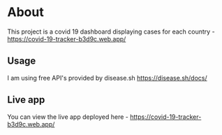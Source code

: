 # About

This project is a covid 19 dashboard displaying cases for each country - https://covid-19-tracker-b3d9c.web.app/ 

## Usage

I am using free API's provided by disease.sh https://disease.sh/docs/ 

## Live app

You can view the live app deployed here - https://covid-19-tracker-b3d9c.web.app/ 